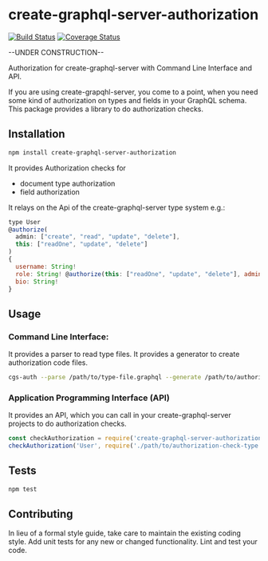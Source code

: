 # create-graphql-server-authorization

[![Build Status](https://travis-ci.org/tobkle/create-graphql-server-authorization.svg?branch=master)](https://travis-ci.org/tobkle/create-graphql-server-authorization) [![Coverage Status](https://coveralls.io/repos/github/tobkle/create-graphql-server-authorization/badge.svg?branch=master)](https://coveralls.io/github/tobkle/create-graphql-server-authorization?branch=master)

--UNDER CONSTRUCTION--

Authorization for create-graphql-server with Command Line Interface and API.

If you are using create-grapqhl-server, you come to a point, when you need some kind of authorization on types and fields in your GraphQL schema. This package provides a library to do authorization checks.

## Installation
```bash
npm install create-graphql-server-authorization
```

It provides Authorization checks for
* document type authorization
* field authorization

It relays on the Api of the create-graphql-server type system e.g.:
```javascript
type User
@authorize(
  admin: ["create", "read", "update", "delete"],
  this: ["readOne", "update", "delete"]
)
{
  username: String!
  role: String! @authorize(this: ["readOne", "update", "delete"], admin: ["create", "read", "update", "delete"])
  bio: String!
}
```

## Usage

### Command Line Interface:
It provides a parser to read type files.
It provides a generator to create authorization code files.
```bash
cgs-auth --parse /path/to/type-file.graphql --generate /path/to/authorization-check-type.js
```

### Application Programming Interface (API)
It provides an API, which you can call in your create-graphql-server projects to do authorization checks.

```javascript
const checkAuthorization = require('create-graphql-server-authorization');
checkAuthorization('User', require('./path/to/authorization-check-type'));
```

## Tests
```bash
npm test
```

## Contributing
In lieu of a formal style guide, take care to maintain the existing coding style. Add unit tests for any new or changed functionality. Lint and test your code.

